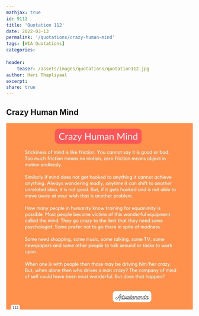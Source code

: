 ```yaml
---
mathjax: true
id: 9112
title: 'Quotation 112'
date: 2022-03-13
permalink: '/quotations/crazy-human-mind'
tags: [WIA Quotations] 
categories: 

header:
    teaser: /assets/images/quotations/quotation112.jpg
author: Hari Thapliyaal 
excerpt:
share: true 
---
```


## Crazy Human Mind

![Crazy Human Mind](/assets/images/quotations/quotation112.jpg)
